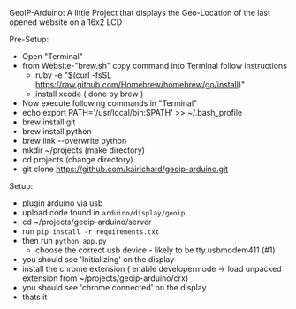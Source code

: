 GeoIP-Arduino:
  A little Project that displays the Geo-Location of the last opened website
  on a 16x2 LCD

Pre-Setup:
  * Open "Terminal"
  * from Website-"brew.sh" copy command into Terminal follow instructions
    * ruby -e "$(curl -fsSL https://raw.github.com/Homebrew/homebrew/go/install)"
    * install xcode ( done by brew )
  * Now execute following commands in "Terminal"
  * echo export PATH='/usr/local/bin:$PATH' >> ~/.bash_profile
  * brew install git
  * brew install python
  * brew link --overwrite python
  * mkdir ~/projects (make directory)
  * cd projects (change directory)
  * git clone https://github.com/kairichard/geoip-arduino.git

Setup:
  * plugin arduino via usb
  * upload code found in `arduino/display/geoip`
  * cd ~/projects/geoip-arduino/server
  * run `pip install -r requirements.txt`
  * then run `python app.py`
    * choose the correct usb device - likely to be tty.usbmodem411 (#1) 
  * you should see 'Initializing' on the display
  * install the chrome extension ( enable developermode -> load unpacked extension from ~/projects/geoip-arduino/crx)
  * you should see 'chrome connected' on the display
  * thats it
